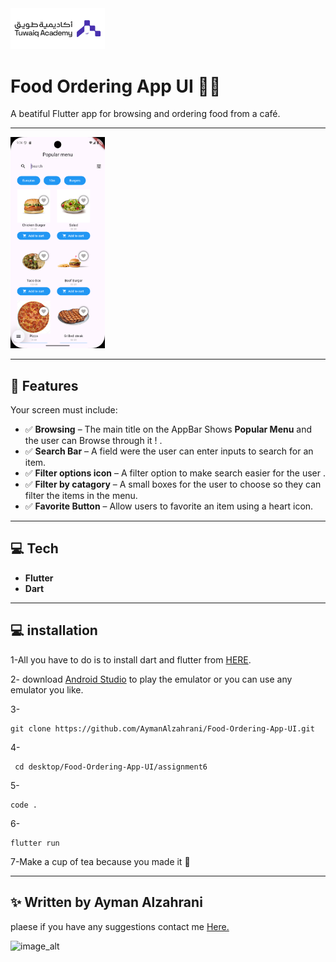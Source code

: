 <img src = "lib/pages/image/BiteUI.png" alt = "BiteUI - Output" width = "30%" height ="30%">

# Food Ordering App UI 🍔📱

A beatiful Flutter app for browsing and ordering food from a café.

---

<img src = "lib/pages/image/screenshot.png" alt = "Screenshot - Output" width = "30%" height ="30%">

---

## 📱 Features

Your screen must include:

- ✅ **Browsing** – The main title on the AppBar Shows **Popular Menu** and the user can Browse through it ! .
- ✅ **Search Bar** – A field were the user can enter inputs to search for an item.
- ✅ **Filter options icon** – A filter option to make search easier for the user .
- ✅ **Filter by catagory** – A small boxes for the user to choose so they can filter the items in the menu. 
- ✅ **Favorite Button** – Allow users to favorite an item using a heart icon.

---

## 💻 Tech

- **Flutter** 
- **Dart**
 

---
## 💻 installation

1-All you have to do is to install dart and flutter from [HERE](https://dart.dev/get-dart).

2- download [Android Studio](https://developer.android.com/studio?hl=ar) to play the emulator or you can use any emulator you like.

3- 
```
git clone https://github.com/AymanAlzahrani/Food-Ordering-App-UI.git
 ```


4- 
```
 cd desktop/Food-Ordering-App-UI/assignment6
```
5-
```
code .
```

6-

```
flutter run
```

7-Make a cup of tea because you made it 🍵 

---

## ✨ Written by Ayman Alzahrani

plaese if you have any suggestions contact me <a href="mailto:aymangormallah@gmail.com">Here.</a>


![image_alt](https://44.media.tumblr.com/52f48204f477ffa479d50660fa5cd200/63298db2b621d608-2f/s2048x3072_f1/c4bef1facf5ad4907afb5bcf85c65af88efc651c.gif)
